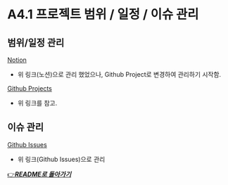 # A4.1 프로젝트 범위 / 일정 / 이슈 관리

## 범위/일정 관리

[Notion](https://nebulous-vanilla-d19.notion.site/OSSProj_2024-1-8cf5c5fd603e4f6bbe1e5b8c52f0d524?pvs=4 "ComfyRide's Notion")

- 위 링크(노션)으로 관리 했었으나, Github Project로 변경하여 관리하기 시작함.

[Github Projects](https://github.com/orgs/CSID-DGU/projects/25 "Project_FTTI")

- 위 링크를 참고.

## 이슈 관리

[Github Issues	](https://github.com/CSID-DGU/2024-1-OSSProj-ComfyRide-01/issues "Issues_FTTI")

- 위 링크(Github Issues)으로 관리

[👉***README로 돌아가기***](https://github.com/CSID-DGU/2024-1-OSSProj-ComfyRide-01)
